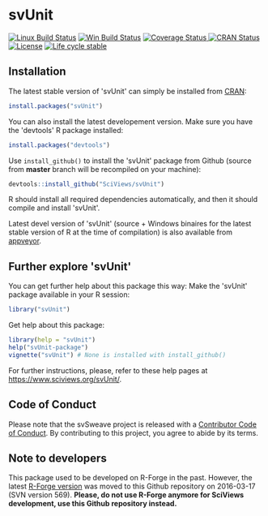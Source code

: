 
# svUnit

<!-- badges: start -->
[![Linux Build Status](https://travis-ci.org/SciViews/svUnit.svg )](https://travis-ci.org/SciViews/svUnit)
[![Win Build Status](https://ci.appveyor.com/api/projects/status/github/SciViews/svUnit?branch=master&svg=true)](http://ci.appveyor.com/project/phgrosjean/svUnit)
[![Coverage Status](https://img.shields.io/codecov/c/github/SciViews/svUnit/master.svg)
](https://codecov.io/github/SciViews/svUnit?branch=master)
[![CRAN Status](http://www.r-pkg.org/badges/version/svUnit)](http://cran.r-project.org/package=svUnit)
[![License](https://img.shields.io/badge/license-GPL-blue.svg)](http://www.gnu.org/licenses/gpl-2.0.html)
[![Life
cycle stable](https://img.shields.io/badge/lifecycle-stable-brightgreen.svg)](https://www.tidyverse.org/lifecycle/#stable)
<!-- badges: end -->

## Installation

The latest stable version of 'svUnit' can simply be installed from [CRAN](http://cran.r-project.org):

```r
install.packages("svUnit")
```

You can also install the latest developement version. Make sure you have the 'devtools' R package installed:

```r
install.packages("devtools")
```

Use `install_github()` to install the 'svUnit' package from Github (source from **master** branch will be recompiled on your machine):

```r
devtools::install_github("SciViews/svUnit")
```

R should install all required dependencies automatically, and then it should compile and install 'svUnit'.

Latest devel version of 'svUnit' (source + Windows binaires for the latest stable version of R at the time of compilation) is also available from [appveyor](https://ci.appveyor.com/project/phgrosjean/svUnit/build/artifacts).

## Further explore 'svUnit'

You can get further help about this package this way: Make the 'svUnit' package available in your R session:

```r
library("svUnit")
```

Get help about this package:

```r
library(help = "svUnit")
help("svUnit-package")
vignette("svUnit") # None is installed with install_github()
```

For further instructions, please, refer to these help pages at https://www.sciviews.org/svUnit/.

## Code of Conduct

Please note that the svSweave project is released with a [Contributor Code of Conduct](https://contributor-covenant.org/version/2/0/CODE_OF_CONDUCT.html). By contributing to this project, you agree to abide by its terms.

## Note to developers

This package used to be developed on R-Forge in the past. However, the latest [R-Forge version](https://r-forge.r-project.org/projects/sciviews/) was moved to this Github repository on 2016-03-17 (SVN version 569). **Please, do not use R-Forge anymore for SciViews development, use this Github repository instead.**
